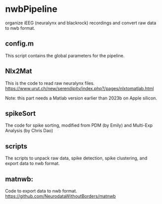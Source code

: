 # nwbPipeline
organize iEEG (neuralynx and blackrock) recordings and convert raw data to nwb format.

## config.m

This script contains the global parameters for the pipeline.

## Nlx2Mat

This is the code to read raw neuralynx files. 
https://www.urut.ch/new/serendipity/index.php?/pages/nlxtomatlab.html

Note: this part needs a Matlab version earlier than 2023b on Apple silicon.

## spikeSort

The code for spike sorting, modified from PDM (by Emily) and Multi-Exp Analysis (by Chris Dao)

## scripts

The scripts to unpack raw data, spike detection, spike clustering, and export data to nwb format.

## matnwb:

Code to export data to nwb format. 
https://github.com/NeurodataWithoutBorders/matnwb

